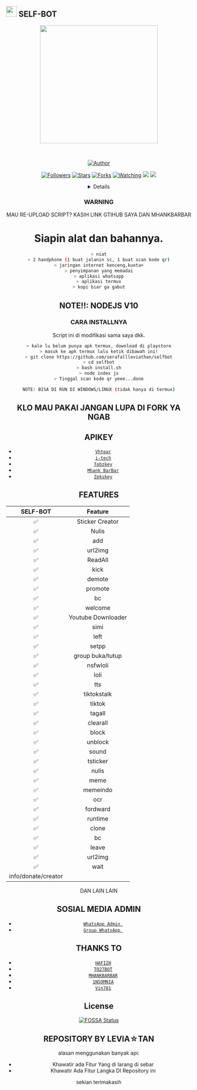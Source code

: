 ## <img src="https://github.com/TheDudeThatCode/TheDudeThatCode/blob/master/Assets/Hi.gif" width="29px"> SELF-BOT
<p align="center">
<img src="https://media.giphy.com/media/836HiJc7pgzy8iNXCn/giphy.gif" width="320">
</p>
<br>


<p align="center">
<a href="https://github.com/serafallleviathan"><img title="Author" src="https://img.shields.io/badge/LEVIA☆TAN-FREE%20SELF%20BOT-green)"></a>
</p>
<p align="center">
</p>
<p align="center">
<a href="https://github.com/serafallleviathan?tab=followers"><img title="Followers" src="https://img.shields.io/github/followers/serafallleviathan?color=green&label=Follow&style=social"></a>
<a href="https://github.com/serafallleviathan/selfbot/stargazers/"><img title="Stars" src="https://img.shields.io/github/followers/serafallleviathan?color=green&label=STARS&style=social"></a>
<a href="https://github.com/serafallleviathan/selfbot/network/members"><img title="Forks" src="https://img.shields.io/github/followers/serafallleviathan?color=green&label=FORKS&style=social"></a>
<a href="https://github.com/serafallleviathan/selfbot/watchers"><img title="Watching" src="https://img.shields.io/github/followers/serafallleviathan?color=green&label=WACHING&style=sociale"></a>
<a href="https://hits.seeyoufarm.com"><img src="https://hits.seeyoufarm.com/api/count/incr/badge.svg?url=https%3A%2F%2Fgithub.com%2Fserafallleviathan%2Fselfbot&count_bg=%2332DE10&title_bg=%23555050&icon=opencollective.svg&icon_color=%23FF0000&title=hits&edge_flat=false"/></a>
<a href="https://app.fossa.com/projects/git%2Bgithub.com%2Fserafallleviathan%2Fselfbot?ref=badge_shield" alt="FOSSA Status"><img src="https://app.fossa.com/api/projects/git%2Bgithub.com%2Fserafallleviathan%2Fselfbot.svg?type=shield"/></a>
</p>
<div align="center">
<details>
 
</details>

### WARNING
MAU RE-UPLOAD SCRIPT? KASIH LINK GTIHUB SAYA DAN MHANKBARBAR

# Siapin alat dan bahannya.
```bash
> niat
> 2 handphone (1 buat jalanin sc, 1 buat scan kode qr)
> jaringan internet kenceng,kuota+
> penyimpanan yang memadai
> aplikasi whatsapp
> aplikasi termux
> kopi biar ga gabut
```

## NOTE!!: NODEJS V10

### CARA INSTALLNYA
Script ini di modifikasi sama saya dkk.
```bash
> kalo lu belum punya apk termux, download di playstore
> masuk ke apk termux lalu ketik dibawah ini!
> git clone https://github.com/serafallleviathan/selfbot
> cd selfbot
> bash install.sh
> node index js
> Tinggal scan kode qr yeee...done

NOTE: BISA DI RUN DI WINDOWS/LINUX (tidak hanya di termux)
```

## KLO MAU PAKAI JANGAN LUPA DI FORK YA NGAB

##  APIKEY
* [`Vhtear`](https://vhtear.com)
* [`i-tech`](https://api.i-tech.id)
* [`Tobzkey`](https://tobz-api.herokuapp.com/api)
* [`Mhank BarBar`](https://mhankbarbars.herokuapp.com/)
* [`Zekskey`](https://api.zeks.xyz)

## FEATURES  
| SELF-BOT     |                   Feature        |
| :-----------: | :------------------------------: |
|       ✅       | Sticker Creator                  |
|       ✅       | Nulis                            |
|       ✅       | add                          |
|       ✅       | url2img                           |
|       ✅       | ReadAll                         |
|       ✅       | kick                     |
|       ✅       | demote                     |
|       ✅       | promote                       |
|       ✅       | bc           |
|       ✅       | welcome                           |
|       ✅       | Youtube Downloader               |
|       ✅       | simi                           |
|       ✅       | left                    |
|       ✅       | setpp                    |
|       ✅       | group buka/tutup                   |
|       ✅       | nsfwloli                 |
|       ✅       | loli              |
|       ✅       | tts                            |
|       ✅       | tiktokstalk          |
|       ✅       | tiktok             |
|       ✅       | tagall               |
|       ✅       | clearall             |
|       ✅       | block        |
|       ✅       | unblock                        |
|       ✅       | sound                              |
|       ✅       | tsticker                    |
|       ✅       | nulis                             |
|       ✅       | meme                           |
|       ✅       | memeindo                     |
|       ✅       | ocr                      |
|       ✅       | fordward                      |
|       ✅       | runtime                      |
|       ✅       | clone                            |
|       ✅       | bc                          |
|       ✅       | leave                             |
|       ✅       | url2img                           |
|       ✅       | wait                          |
|            info/donate/creator                  |

DAN LAIN LAIN

## SOSIAL MEDIA ADMIN

* [`WhatsApp Admin `](https://wa.me/+6281912237389)
* [`Group WhatsApp `](https://chat.whatsapp.com/IMKxDcSDQY5HZZDwuqmnwG)
## THANKS TO
* [`HAFIZH`](https://github.com/HAFizh-15)
* [`TO27BOT`](https://github.com/MhankBarBar/termux-wabot)
* [`MHANKBARBAR`](https://github.com/XTT0G4N5/T027BOT)
* [`1NSOMNIA`](https://github.com/1NS0MNIA)
* [`Vin781`](https://github.com/vinz781)



## License
[![FOSSA Status](https://app.fossa.com/api/projects/git%2Bgithub.com%2Fserafallleviathan%2Fselfbot.svg?type=large)](https://app.fossa.com/projects/git%2Bgithub.com%2Fserafallleviathan%2Fselfbot?ref=badge_large)

## REPOSITORY BY LEVIA☆TAN


alasan menggunakan banyak api: 
- Khawatir ada Fitur Yang di larang di sebar
- Khawatir Ada Fitur Langka DI Repository ini

sekian terimakasih
